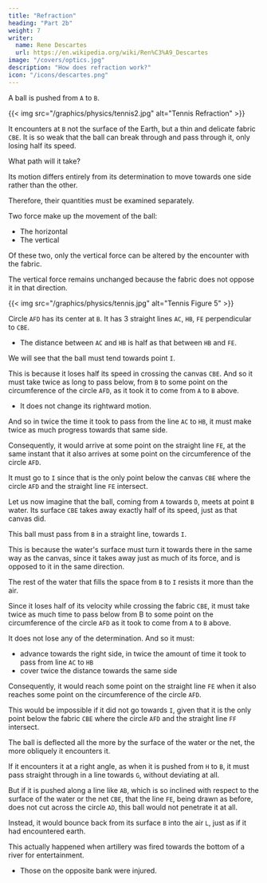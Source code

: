 ```yaml
---
title: "Refraction"
heading: "Part 2b"
weight: 7
writer:
  name: Rene Descartes
  url: https://en.wikipedia.org/wiki/Ren%C3%A9_Descartes
image: "/covers/optics.jpg"
description: "How does refraction work?"
icon: "/icons/descartes.png"
---
```




A ball is pushed from `A` to `B`.

{{< img src="/graphics/physics/tennis2.jpg" alt="Tennis Refraction" >}}


It encounters at `B` not the surface of the Earth, but a thin and delicate fabric `CBE`. It is so weak that the ball can break through and pass through it, only losing half its speed.

What path will it take?

Its motion differs entirely from its determination to move towards one side rather than the other.

Therefore, their quantities must be examined separately. 

Two force make up the movement of the ball:
- The horizontal
- The vertical 

Of these two, only the vertical force can be altered by the encounter with the fabric.

<!-- Out of the two comp`onents that can be imagined for this determination, only the one that made the ball tends upwards and downwards   -->

The vertical force remains unchanged because the fabric does not oppose it in that direction.

<!-- As for the component that made it tend towards the right hand, it must  -->


{{< img src="/graphics/physics/tennis.jpg" alt="Tennis Figure 5" >}}

Circle `AFD` has its center at `B`. It has 3 straight lines `AC`, `HB`, `FE` perpendicular to `CBE`.
- The distance between `AC` and `HB` is half as that between `HB` and `FE`. 

We will see that the ball must tend towards point `I`. 

This is because it loses half its speed in crossing the canvas `CBE`. And so it must take twice as long to pass below, from `B` to some point on the circumference of the circle `AFD`, as it took it to come from `A` to `B` above.
- It does not change its rightward motion.

And so in twice the time it took to pass from the line `AC` to `HB`, it must make twice as much progress towards that same side. 

Consequently, it would arrive at some point on the straight line `FE`, at the same instant that it also arrives at some point on the circumference of the circle `AFD`. 

It must go to `I` since that is the only point below the canvas `CBE` where the circle `AFD` and the straight line `FE` intersect.


Let us now imagine that the ball, coming from `A` towards `D`, meets at point `B` water. Its surface `CBE` takes away exactly half of its speed, just as that canvas did.

This ball must pass from `B` in a straight line, towards `I`. 

This is because the water's surface must turn it towards there in the same way as the canvas, since it takes away just as much of its force, and is opposed to it in the same direction.

The rest of the water that fills the space from `B` to `I` resists it more than the air. 

<!-- But the water can also move from one side or the other.  -->

 <!-- we previously assumed, that does not mean it should deviate it more or less: for it can open up to let it pass just as easily towards one side as towards the other, at least if we always assume, as we do, that neither the weight or lightness of this ball, nor its size, nor its shape, nor any other such foreign cause changes its course. -->


Since it loses half of its velocity while crossing the fabric `CBE`, it must take twice as much time to pass below from B to some point on the circumference of the circle `AFD` as it took to come from `A` to `B` above.


It does not lose any of the determination. And so it must:
- advance towards the right side, in twice the amount of time it took to pass from line `AC` to `HB`
- cover twice the distance towards the same side

Consequently, it would reach some point on the straight line `FE` when it also reaches some point on the circumference of the circle `AFD`. 

This would be impossible if it did not go towards `I`, given that it is the only point below the fabric `CBE` where the circle `AFD` and the straight line `FF` intersect.


<!-- And since it loses nothing of its determination to advance towards the right side, in twice as much time as it took to pass from the line AC to HB, it must cover twice as much distance towards the same side, and consequently reach some point on the line FE at the same instant that it reaches some point on the circumference of the circle AFD. This would be impossible if it did not go towards I, since it is the only point below the net CBE where the circle AFD and the line FF intersect. -->

<!-- Let us now come to Refraction. And first let us suppose that a ball, driven from A towards B, meets at point B, no longer the surface of the earth, but a web CBE, which is so weak and thin that this ball has the strength to break it and pass right through, losing only a part of its velocity, namely, for example, half. Now this being supposed, in order to know what path it must follow, let us consider again that its movement differs entirely from its determination to move towards one side rather than the other, from which it follows that their quantity must be examined separately. -->

<!-- Why the angle of reflection is equal to that of incidence.
By how much the movement of a ball is deflected when it passes through a canvas. -->


<!-- Let us also consider that, of the two parts that can be imagined to compose this determination, only the one that made the ball tend from top to bottom can be changed in some way by the encounter with the net; and that, for the one that made it tend towards the right hand, it must always remain the same as it was, because the net does not oppose it in that sense. Then, having described the center B of the circle AFD, and drawn perpendicular lines AC, HB, FE from B, so that there are twice as many distance between FE and HB as between HB and AC, we will see that the ball must tend towards the point I. For, since it loses half of its speed when crossing the net CBE, it must take twice as much time to pass below, from B to some point on the circumference of the circle AFD, as it took above to come from A to B.

Figure # 8
 -->

<!-- Let us now consider the case where the ball, which comes from A towards D, encounters at point 13, not a net, but water, whose surface CBE takes away exactly half of its speed, just like the net did. And assuming the rest is the same as before, I say that this ball must pass from B in a straight line, not towards D, but towards I. For firstly, it is certain that the surface of the water must deflect it towards there in the same way as the net, since it takes away just as much of its force and is opposed to it in the same direction. And secondly, for the rest of the water that fills the space from B to I, even though it may resist the ball more or less than the air we previously supposed, it does not follow that it must deflect it more or less: for it can open up to let it pass just as easily in one direction as in another, at least if we continue to assume, as we do, that neither the weight or lightness of the ball, nor its size, nor its shape, nor any other such external cause changes its course.

Fig 9 -->


The ball is deflected all the more by the surface of the water or the net, the more obliquely it encounters it.

If it encounters it at a right angle, as when it is pushed from `H` to `B`, it must pass straight through in a line towards `G`, without deviating at all. 

But if it is pushed along a line like `AB`, which is so inclined with respect to the surface of the water or the net `CBE`, that the line `FE`, being drawn as before, does not cut across the circle `AD`, this ball would not penetrate it at all.

Instead, it would bounce back from its surface `B` into the air `L`, just as if it had encountered earth.

This actually happened when artillery was fired towards the bottom of a river for entertainment.
- Those on the opposite bank were injured.


<!-- Fig 10 -->
